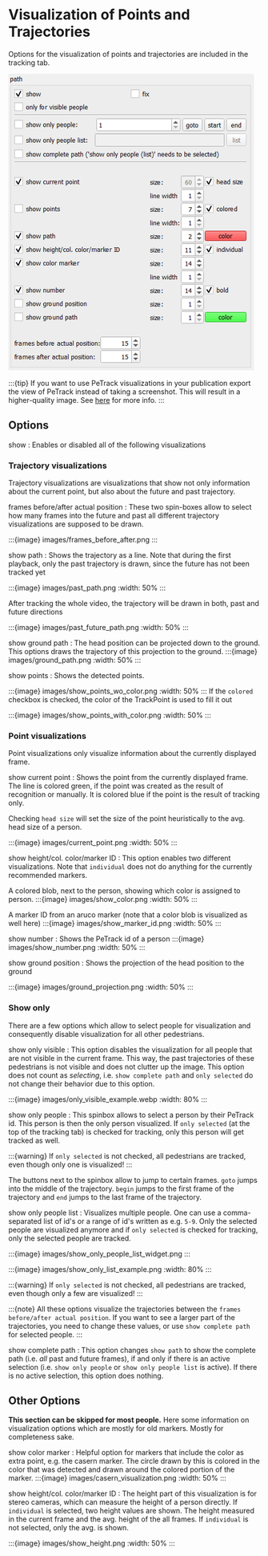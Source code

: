 # Visualization of Points and Trajectories

Options for the visualization of points and trajectories are included in the tracking tab.

![options for visualization](images/visualization_options.png)

:::{tip}
If you want to use PeTrack visualizations in your publication export the view of PeTrack instead of taking a screenshot. This will result in a higher-quality image. See [here](../export/video.md#export) for more info.
:::

## Options

show
: Enables or disabled all of the following visualizations

### Trajectory visualizations

Trajectory visualizations are visualizations that show not only information about the current point, but also about the future and past trajectory.

frames before/after actual position
: These two spin-boxes allow to select how many frames into the future and past all different trajectory visualizations are supposed to be drawn.

  :::{image} images/frames_before_after.png
  :::

show path
: Shows the trajectory as a line. Note that during the first playback, only the past trajectory is drawn, since the future has not been tracked yet

  :::{image} images/past_path.png
    :width: 50%
  :::

  After tracking the whole video, the trajectory will be drawn in both, past and future directions

  :::{image} images/past_future_path.png
    :width: 50%
  :::


show ground path
: The head position can be projected down to the ground. This options draws the trajectory of this projection to the ground.
  :::{image} images/ground_path.png
    :width: 50%
  :::

show points
: Shows the detected points.

  :::{image} images/show_points_wo_color.png
    :width: 50%
  :::
  If the `colored` checkbox is checked, the color of the TrackPoint is used to fill it out

  :::{image} images/show_points_with_color.png
    :width: 50%
  :::

### Point visualizations

Point visualizations only visualize information about the currently displayed frame.

show current point
: Shows the point from the currently displayed frame. The line is colored green, if the point was created as the result of recognition or manually. It is colored blue if the point is the result of tracking only.

  Checking `head size` will set the size of the point heuristically to the avg. head size of a person.

  :::{image} images/current_point.png
    :width: 50%
  :::

show height/col. color/marker ID
: This option enables two different visualizations.  Note that `individual` does not do anything for the currently recommended markers.

  A colored blob, next to the person, showing which color is assigned to person.
  :::{image} images/show_color.png
    :width: 50%
  :::

  A marker ID from an aruco marker (note that a color blob is visualized as well here)
  :::{image} images/show_marker_id.png
    :width: 50%
  :::

show number
: Shows the PeTrack id of a person
  :::{image} images/show_number.png
    :width: 50%
  :::

show ground position
: Shows the projection of the head position to the ground

  :::{image} images/ground_projection.png
    :width: 50%
:::

### Show only

There are a few options which allow to select people for visualization and consequently disable visualization for all other pedestrians.

show only visible
: This option disables the visualization for all people that are not visible in the current frame. This way, the past trajectories of these pedestrians is not visible and does not clutter up the image. This option does not count as *selecting*, i.e. `show complete path` and `only selected` do not change their behavior due to this option.

  :::{image} images/only_visible_example.webp
    :width: 80%
  :::

show only people
: This spinbox allows to select a person by their PeTrack id. This person is then the only person visualized. If `only selected` (at the top of the tracking tab) is checked for tracking, only this person will get tracked as well.

  :::{warning}
  If `only selected` is not checked, all pedestrians are tracked, even though only one is visualized!
  :::

  The buttons next to the spinbox allow to jump to certain frames. `goto` jumps into the middle of the trajectory. `begin` jumps to the first frame of the trajectory and `end` jumps to the last frame of the trajectory.

show only people list
: Visualizes multiple people. One can use a comma-separated list of id's or a range of id's written as e.g. `5-9`. Only the selected people are visualized anymore and if `only selected` is checked for tracking, only the selected people are tracked.

  :::{image} images/show_only_people_list_widget.png
  :::
  <br>

  :::{image} images/show_only_list_example.png
    :width: 80%
  :::

  :::{warning}
    If `only selected` is not checked, all pedestrians are tracked, even though only a few are visualized!
  :::

:::{note}
All these options visualize the trajectories between the `frames before/after actual position`. If you want to see a larger part of the trajectories, you need to change these values, or use `show complete path` for selected people.
:::

show complete path
: This option changes `show path` to show the complete path (i.e. *all* past and future frames), if and only if there is an active selection (i.e. `show only people` or `show only people list` is active). If there is no active selection, this option does nothing.

## Other Options

**This section can be skipped for most people.** Here some information on visualization options which are mostly for old markers. Mostly for completeness sake. 

show color marker
: Helpful option for markers that include the color as extra point, e.g. the casern marker. The circle drawn by this is colored in the color that was detected and drawn around the colored portion of the marker.
  :::{image} images/casern_visualization.png
    :width: 50%
  :::

show height/col. color/marker ID
: The height part of this visualization is for stereo cameras, which can measure the height of a person directly. If ``individual`` is selected, two height values are shown. The height measured in the current frame and the avg. height of the all frames. If `individual` is not selected, only the avg. is shown.

  :::{image} images/show_height.png
    :width: 50%
  :::